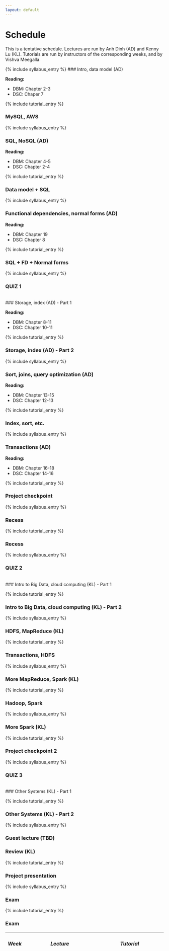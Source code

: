 ```yaml
---
layout: default
---
```




# Schedule
This is a tentative schedule.  Lectures are run by Anh Dinh (AD) and Kenny Lu (KL). Tutorials are run by
instructors of the corresponding weeks, and by Vishva Meegalla.  

<table class="table table-striped syllabus">
<thead>
   <tr>
      <th style="width: 10%"> <h5>Week</h5> </th>
      <th style="width: 45%"> <h5>Lecture</h5> </th>
      <th sytle="width: 45%"> <h5>Tutorial</h5> </th>
   </tr>
</thead>
<tbody>
{% include syllabus_entry %}
### Intro, data model (AD) 

**Reading:**
* DBM: Chapter 2-3
* DSC: Chaper 7

{% include tutorial_entry %}
### MySQL, AWS

{% include syllabus_entry %}
### SQL, NoSQL (AD)

**Reading:**
* DBM: Chapter 4-5
* DSC: Chapter 2-4

{% include tutorial_entry %}
### Data model + SQL

{% include syllabus_entry %}
### Functional dependencies, normal forms (AD)

**Reading:**
* DBM: Chapter 19
* DSC: Chapter 8

{% include tutorial_entry %}
### SQL + FD + Normal forms

{% include syllabus_entry %}
### QUIZ 1

<br>
### Storage, index (AD) - Part 1

**Reading:**
* DBM: Chapter 8-11
* DSC: Chapter 10-11

{% include tutorial_entry %}
### Storage, index (AD) - Part 2

{% include syllabus_entry %}
### Sort, joins, query optimization (AD)

**Reading:**
* DBM: Chapter 13-15
* DSC: Chapter 12-13

{% include tutorial_entry %}
### Index, sort, etc.

{% include syllabus_entry %}
### Transactions (AD)

**Reading:**
* DBM: Chapter 16-18
* DSC: Chapter 14-16

{% include tutorial_entry %}
### Project checkpoint

{% include syllabus_entry %}
### Recess

{% include tutorial_entry %}
### Recess 

{% include syllabus_entry %}
### QUIZ 2
<br>
### Intro to Big Data, cloud computing (KL) - Part 1

{% include tutorial_entry %}
### Intro to Big Data, cloud computing (KL) - Part 2

{% include syllabus_entry %}
### HDFS, MapReduce (KL)

{% include tutorial_entry %}
### Transactions, HDFS

{% include syllabus_entry %}
### More MapReduce, Spark (KL)

{% include tutorial_entry %}
### Hadoop, Spark 

{% include syllabus_entry %}
### More Spark (KL)

{% include tutorial_entry %}
### Project checkpoint 2

{% include syllabus_entry %}
### QUIZ 3
<br>
### Other Systems (KL) - Part 1

{% include tutorial_entry %}
### Other Systems (KL) - Part 2

{% include syllabus_entry %}
### Guest lecture (TBD)
### Review (KL)

{% include tutorial_entry %}
### Project presentation 

{% include syllabus_entry %}
### Exam 

{% include tutorial_entry %}
### Exam 

</td></tr>
</tbody>
</table>


